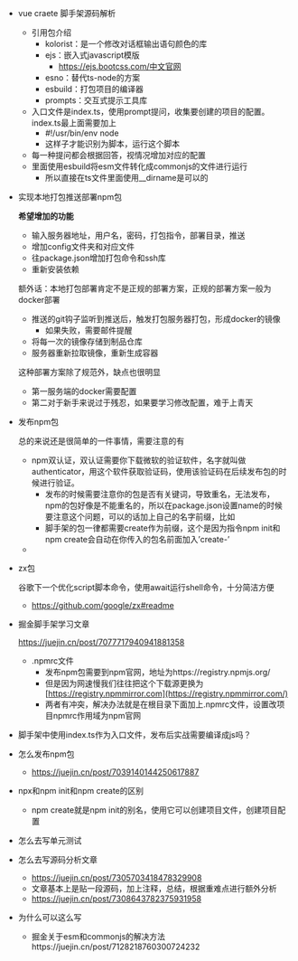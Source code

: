 
- vue craete 脚手架源码解析
    - 引用包介绍
        - kolorist：是一个修改对话框输出语句颜色的库
        - ejs：嵌入式javascript模版
            - https://ejs.bootcss.com/中文官网
        - esno：替代ts-node的方案
        - esbuild：打包项目的编译器
        - prompts：交互式提示工具库
    - 入口文件是index.ts，使用prompt提问，收集要创建的项目的配置。index.ts最上面需要加上
        - #!/usr/bin/env node
        - 这样子才能识别为脚本，运行这个脚本
    - 每一种提问都会根据回答，视情况增加对应的配置
    - 里面使用esbuild将esm文件转化成commonjs的文件进行运行
        - 所以直接在ts文件里面使用__dirname是可以的
- 实现本地打包推送部署npm包
    
    **希望增加的功能**
    
    - 输入服务器地址，用户名，密码，打包指令，部署目录，推送
    - 增加config文件夹和对应文件
    - 往package.json增加打包命令和ssh库
    - 重新安装依赖
    
    额外话：本地打包部署肯定不是正规的部署方案，正规的部署方案一般为docker部署
    
    - 推送的git钩子监听到推送后，触发打包服务器打包，形成docker的镜像
        - 如果失败，需要邮件提醒
    - 将每一次的镜像存储到制品仓库
    - 服务器重新拉取镜像，重新生成容器
    
    这种部署方案除了规范外，缺点也很明显
    
    - 第一服务端的docker需要配置
    - 第二对于新手来说过于残忍，如果要学习修改配置，难于上青天
    
- 发布npm包
    
    总的来说还是很简单的一件事情，需要注意的有
    
    - npm双认证，双认证需要你下载微软的验证软件，名字就叫做authenticator，用这个软件获取验证码，使用该验证码在后续发布包的时候进行验证。
        - 发布的时候需要注意你的包是否有关键词，导致重名，无法发布，npm的包好像是不能重名的，所以在package.json设置name的时候要注意这个问题，可以的话加上自己的名字前缀，比如
        - 脚手架的包一律都需要create作为前缀，这个是因为指令npm init和npm create会自动在你传入的包名前面加入’create-’
    - 
- zx包
    
    谷歌下一个优化script脚本命令，使用await运行shell命令，十分简洁方便
    
    - https://github.com/google/zx#readme
- 掘金脚手架学习文章
    
    https://juejin.cn/post/7077717940941881358
    
    - .npmrc文件
        - 发布npm包需要到npm官网，地址为https://registry.npmjs.org/
        - 但是因为网速慢我们往往把这个下载源更换为[https://registry.npmmirror.com](https://registry.npmmirror.com/)
        - 两者有冲突，解决办法就是在根目录下面加上.npmrc文件，设置改项目npmrc作用域为npm官网
- 脚手架中使用index.ts作为入口文件，发布后实战需要编译成js吗？
- 怎么发布npm包
    - https://juejin.cn/post/7039140144250617887
- npx和npm init和npm create的区别
    - npm create就是npm init的别名，使用它可以创建项目文件，创建项目配置
- 怎么去写单元测试
- 怎么去写源码分析文章
    - https://juejin.cn/post/7305703418478329908
    - 文章基本上是贴一段源码，加上注释，总结，根据重难点进行额外分析
    - https://juejin.cn/post/7308643782375931958
- 为什么可以这么写
    - 掘金关于esm和commonjs的解决方法https://juejin.cn/post/7128218760300724232